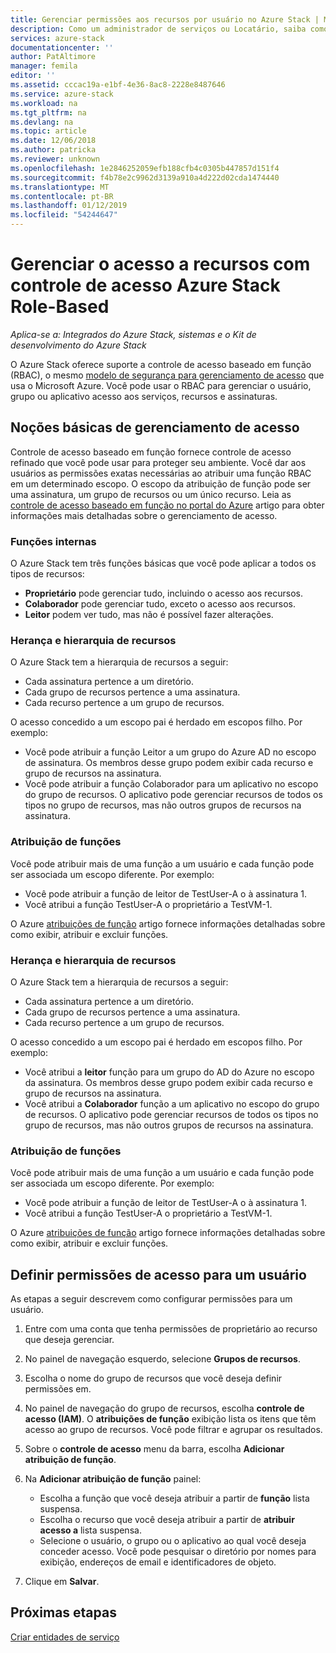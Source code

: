 ```yaml
---
title: Gerenciar permissões aos recursos por usuário no Azure Stack | Microsoft Docs
description: Como um administrador de serviços ou Locatário, saiba como gerenciar permissões de RBAC.
services: azure-stack
documentationcenter: ''
author: PatAltimore
manager: femila
editor: ''
ms.assetid: cccac19a-e1bf-4e36-8ac8-2228e8487646
ms.service: azure-stack
ms.workload: na
ms.tgt_pltfrm: na
ms.devlang: na
ms.topic: article
ms.date: 12/06/2018
ms.author: patricka
ms.reviewer: unknown
ms.openlocfilehash: 1e2846252059efb188cfb4c0305b447857d151f4
ms.sourcegitcommit: f4b78e2c9962d3139a910a4d222d02cda1474440
ms.translationtype: MT
ms.contentlocale: pt-BR
ms.lasthandoff: 01/12/2019
ms.locfileid: "54244647"
---
```

# <a name="manage-access-to-resources-with-azure-stack-role-based-access-control"></a>Gerenciar o acesso a recursos com controle de acesso Azure Stack Role-Based

*Aplica-se a: Integrados do Azure Stack, sistemas e o Kit de desenvolvimento do Azure Stack*

O Azure Stack oferece suporte a controle de acesso baseado em função (RBAC), o mesmo [modelo de segurança para gerenciamento de acesso](https://docs.microsoft.com/azure/role-based-access-control/overview) que usa o Microsoft Azure. Você pode usar o RBAC para gerenciar o usuário, grupo ou aplicativo acesso aos serviços, recursos e assinaturas.

## <a name="basics-of-access-management"></a>Noções básicas de gerenciamento de acesso

Controle de acesso baseado em função fornece controle de acesso refinado que você pode usar para proteger seu ambiente. Você dar aos usuários as permissões exatas necessárias ao atribuir uma função RBAC em um determinado escopo. O escopo da atribuição de função pode ser uma assinatura, um grupo de recursos ou um único recurso. Leia as [controle de acesso baseado em função no portal do Azure](https://docs.microsoft.com/azure/role-based-access-control/overview) artigo para obter informações mais detalhadas sobre o gerenciamento de acesso.

### <a name="built-in-roles"></a>Funções internas

O Azure Stack tem três funções básicas que você pode aplicar a todos os tipos de recursos:

* **Proprietário** pode gerenciar tudo, incluindo o acesso aos recursos.
* **Colaborador** pode gerenciar tudo, exceto o acesso aos recursos.
* **Leitor** podem ver tudo, mas não é possível fazer alterações.

### <a name="resource-hierarchy-and-inheritance"></a>Herança e hierarquia de recursos

O Azure Stack tem a hierarquia de recursos a seguir:

* Cada assinatura pertence a um diretório.
* Cada grupo de recursos pertence a uma assinatura.
* Cada recurso pertence a um grupo de recursos.

O acesso concedido a um escopo pai é herdado em escopos filho. Por exemplo: 

* Você pode atribuir a função Leitor a um grupo do Azure AD no escopo de assinatura. Os membros desse grupo podem exibir cada recurso e grupo de recursos na assinatura.
* Você pode atribuir a função Colaborador para um aplicativo no escopo do grupo de recursos. O aplicativo pode gerenciar recursos de todos os tipos no grupo de recursos, mas não outros grupos de recursos na assinatura.

### <a name="assigning-roles"></a>Atribuição de funções

Você pode atribuir mais de uma função a um usuário e cada função pode ser associada um escopo diferente. Por exemplo: 

* Você pode atribuir a função de leitor de TestUser-A o à assinatura 1.
* Você atribui a função TestUser-A o proprietário a TestVM-1.

O Azure [atribuições de função](https://docs.microsoft.com/azure/role-based-access-control/role-assignments-portal) artigo fornece informações detalhadas sobre como exibir, atribuir e excluir funções.

### <a name="resource-hierarchy-and-inheritance"></a>Herança e hierarquia de recursos

O Azure Stack tem a hierarquia de recursos a seguir:

* Cada assinatura pertence a um diretório.
* Cada grupo de recursos pertence a uma assinatura.
* Cada recurso pertence a um grupo de recursos.

O acesso concedido a um escopo pai é herdado em escopos filho. Por exemplo: 

* Você atribui a **leitor** função para um grupo do AD do Azure no escopo da assinatura. Os membros desse grupo podem exibir cada recurso e grupo de recursos na assinatura.
* Você atribui a **Colaborador** função a um aplicativo no escopo do grupo de recursos. O aplicativo pode gerenciar recursos de todos os tipos no grupo de recursos, mas não outros grupos de recursos na assinatura.

### <a name="assigning-roles"></a>Atribuição de funções

Você pode atribuir mais de uma função a um usuário e cada função pode ser associada um escopo diferente. Por exemplo: 

* Você pode atribuir a função de leitor de TestUser-A o à assinatura 1.
* Você atribui a função TestUser-A o proprietário a TestVM-1.

O Azure [atribuições de função](https://docs.microsoft.com/azure/role-based-access-control/role-assignments-portal) artigo fornece informações detalhadas sobre como exibir, atribuir e excluir funções.

## <a name="set-access-permissions-for-a-user"></a>Definir permissões de acesso para um usuário

As etapas a seguir descrevem como configurar permissões para um usuário.

1. Entre com uma conta que tenha permissões de proprietário ao recurso que deseja gerenciar.
2. No painel de navegação esquerdo, selecione **Grupos de recursos**.
3. Escolha o nome do grupo de recursos que você deseja definir permissões em.
4. No painel de navegação do grupo de recursos, escolha **controle de acesso (IAM)**. O **atribuições de função** exibição lista os itens que têm acesso ao grupo de recursos. Você pode filtrar e agrupar os resultados.
5. Sobre o **controle de acesso** menu da barra, escolha **Adicionar atribuição de função**.
6. Na **Adicionar atribuição de função** painel:

   * Escolha a função que você deseja atribuir a partir de **função** lista suspensa.
   * Escolha o recurso que você deseja atribuir a partir de **atribuir acesso a** lista suspensa.
   * Selecione o usuário, o grupo ou o aplicativo ao qual você deseja conceder acesso. Você pode pesquisar o diretório por nomes para exibição, endereços de email e identificadores de objeto.

7. Clique em **Salvar**.

## <a name="next-steps"></a>Próximas etapas

[Criar entidades de serviço](azure-stack-create-service-principals.md)